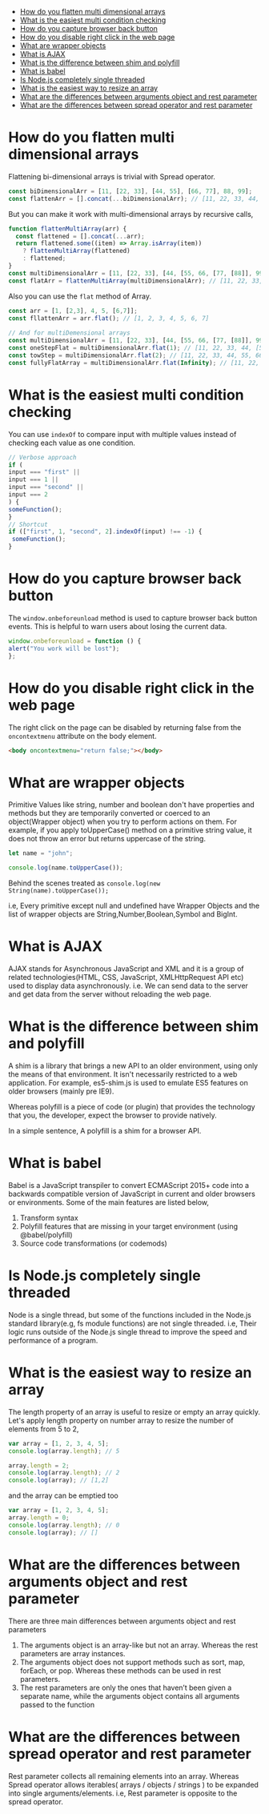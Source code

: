 <!-- TOC -->

- [How do you flatten multi dimensional arrays](#how-do-you-flatten-multi-dimensional-arrays)
- [What is the easiest multi condition checking](#what-is-the-easiest-multi-condition-checking)
- [How do you capture browser back button](#how-do-you-capture-browser-back-button)
- [How do you disable right click in the web page](#how-do-you-disable-right-click-in-the-web-page)
- [What are wrapper objects](#what-are-wrapper-objects)
- [What is AJAX](#what-is-ajax)
- [What is the difference between shim and polyfill](#what-is-the-difference-between-shim-and-polyfill)
- [What is babel](#what-is-babel)
- [Is Node.js completely single threaded](#is-nodejs-completely-single-threaded)
- [What is the easiest way to resize an array](#what-is-the-easiest-way-to-resize-an-array)
- [What are the differences between arguments object and rest parameter](#what-are-the-differences-between-arguments-object-and-rest-parameter)
- [What are the differences between spread operator and rest parameter](#what-are-the-differences-between-spread-operator-and-rest-parameter)

<!-- /TOC -->

# How do you flatten multi dimensional arrays

Flattening bi-dimensional arrays is trivial with Spread operator.

```javascript
const biDimensionalArr = [11, [22, 33], [44, 55], [66, 77], 88, 99];
const flattenArr = [].concat(...biDimensionalArr); // [11, 22, 33, 44, 55, 6677, 88, 99]
```

But you can make it work with multi-dimensional arrays by recursive calls,

```javascript
function flattenMultiArray(arr) {
  const flattened = [].concat(...arr);
  return flattened.some((item) => Array.isArray(item))
    ? flattenMultiArray(flattened)
    : flattened;
}
const multiDimensionalArr = [11, [22, 33], [44, [55, 66, [77, [88]], 99]]];
const flatArr = flattenMultiArray(multiDimensionalArr); // [11, 22, 33, 44, 66, 77, 88, 99]
```
     
Also you can use the `flat` method of Array.
     
```javascript
const arr = [1, [2,3], 4, 5, [6,7]];
const fllattenArr = arr.flat(); // [1, 2, 3, 4, 5, 6, 7]
     
// And for multiDemensional arrays
const multiDimensionalArr = [11, [22, 33], [44, [55, 66, [77, [88]], 99]]];
const oneStepFlat = multiDimensionalArr.flat(1); // [11, 22, 33, 44, [55, 66, [77, [88]], 99]]
const towStep = multiDimensionalArr.flat(2); // [11, 22, 33, 44, 55, 66, [77, [88]], 99]
const fullyFlatArray = multiDimensionalArr.flat(Infinity); // [11, 22, 33, 44, 55, 66, 77, 88, 99]
```

    

# What is the easiest multi condition checking

You can use `indexOf` to compare input with multiple values instead of checking each value as one condition.

```javascript
// Verbose approach
if (
input === "first" ||
input === 1 ||
input === "second" ||
input === 2
) {
someFunction();
}
// Shortcut
if (["first", 1, "second", 2].indexOf(input) !== -1) {
 someFunction();
}
```

    

# How do you capture browser back button

The `window.onbeforeunload` method is used to capture browser back button events. This is helpful to warn users about losing the current data.

```javascript
window.onbeforeunload = function () {
alert("You work will be lost");
};
```

    

# How do you disable right click in the web page

The right click on the page can be disabled by returning false from the `oncontextmenu` attribute on the body element.

```html
<body oncontextmenu="return false;"></body>
```

    

# What are wrapper objects

Primitive Values like string, number and boolean don't have properties and methods but they are temporarily converted or coerced to an object(Wrapper object) when you try to perform actions on them. For example, if you apply toUpperCase() method on a primitive string value, it does not throw an error but returns uppercase of the string.

```javascript
let name = "john";

console.log(name.toUpperCase());
```


Behind the scenes treated as `console.log(new String(name).toUpperCase());`

i.e, Every primitive except null and undefined have Wrapper Objects and the list of wrapper objects are String,Number,Boolean,Symbol and BigInt.

    

# What is AJAX

AJAX stands for Asynchronous JavaScript and XML and it is a group of related technologies(HTML, CSS, JavaScript, XMLHttpRequest API etc) used to display data asynchronously. i.e. We can send data to the server and get data from the server without reloading the web page.

# What is the difference between shim and polyfill

A shim is a library that brings a new API to an older environment, using only the means of that environment. It isn't necessarily restricted to a web application. For example, es5-shim.js is used to emulate ES5 features on older browsers (mainly pre IE9).
     
Whereas polyfill is a piece of code (or plugin) that provides the technology that you, the developer, expect the browser to provide natively.
     
In a simple sentence, A polyfill is a shim for a browser API.
    

# What is babel

Babel is a JavaScript transpiler to convert ECMAScript 2015+ code into a backwards compatible version of JavaScript in current and older browsers or environments. Some of the main features are listed below,

1. Transform syntax
2. Polyfill features that are missing in your target environment (using @babel/polyfill)
3. Source code transformations (or codemods)

    

# Is Node.js completely single threaded

Node is a single thread, but some of the functions included in the Node.js standard library(e.g, fs module functions) are not single threaded. i.e, Their logic runs outside of the Node.js single thread to improve the speed and performance of a program.

 

# What is the easiest way to resize an array

The length property of an array is useful to resize or empty an array quickly. Let's apply length property on number array to resize the number of elements from 5 to 2,

```javascript
var array = [1, 2, 3, 4, 5];
console.log(array.length); // 5

array.length = 2;
console.log(array.length); // 2
console.log(array); // [1,2]
```

and the array can be emptied too

```javascript
var array = [1, 2, 3, 4, 5];
array.length = 0;
console.log(array.length); // 0
console.log(array); // []
```

# What are the differences between arguments object and rest parameter

There are three main differences between arguments object and rest parameters

1. The arguments object is an array-like but not an array. Whereas the rest parameters are array instances.
2. The arguments object does not support methods such as sort, map, forEach, or pop. Whereas these methods can be used in rest parameters.
3. The rest parameters are only the ones that haven’t been given a separate name, while the arguments object contains all arguments passed to the function

# What are the differences between spread operator and rest parameter

Rest parameter collects all remaining elements into an array. Whereas Spread operator allows iterables( arrays / objects / strings ) to be expanded into single arguments/elements. i.e, Rest parameter is opposite to the spread operator.